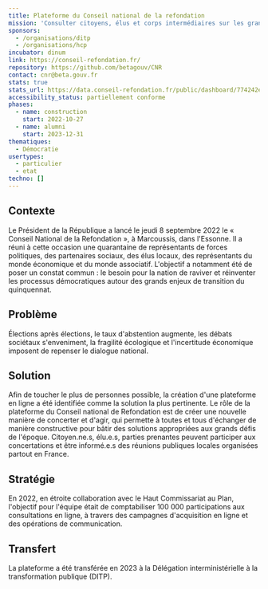 ```yaml
---
title: Plateforme du Conseil national de la refondation
mission: 'Consulter citoyens, élus et corps intermédiaires sur les grandes thématiques du quinquennat. '
sponsors:
  - /organisations/ditp
  - /organisations/hcp
incubator: dinum
link: https://conseil-refondation.fr/
repository: https://github.com/betagouv/CNR
contact: cnr@beta.gouv.fr
stats: true
stats_url: https://data.conseil-refondation.fr/public/dashboard/774242e4-290d-42a3-a444-ff0ce8c9b671
accessibility_status: partiellement conforme
phases:
  - name: construction
    start: 2022-10-27
  - name: alumni
    start: 2023-12-31
thematiques:
  - Démocratie
usertypes:
  - particulier
  - etat
techno: []
---
```

## Contexte

Le Président de la République a lancé le jeudi 8 septembre 2022 le « Conseil National de la Refondation », à Marcoussis, dans l'Essonne. Il a réuni à cette occasion une quarantaine de représentants de forces politiques, des partenaires sociaux, des élus locaux, des représentants du monde économique et du monde associatif. L'objectif a notamment été de poser un constat commun : le besoin pour la nation de raviver et réinventer les processus démocratiques autour des grands enjeux de transition du quinquennat.

## Problème

Élections après élections, le taux d'abstention augmente, les débats sociétaux s'enveniment, la fragilité écologique et l'incertitude économique imposent de repenser le dialogue national.


## Solution

Afin de toucher le plus de personnes possible, la création d'une plateforme en ligne a été identifiée comme la solution la plus pertinente. Le rôle de la plateforme du Conseil national de Refondation est de créer une nouvelle manière de concerter et d'agir, qui permette à toutes et tous d'échanger de manière constructive pour bâtir des solutions appropriées aux grands défis de l'époque. Citoyen.ne.s, élu.e.s, parties prenantes peuvent participer aux concertations et être informé.e.s des réunions publiques locales organisées partout en France.

## Stratégie

En 2022, en étroite collaboration avec le Haut Commissariat au Plan, l'objectif pour l'équipe était de comptabiliser 100 000 participations aux consultations en ligne, à travers des campagnes d'acquisition en ligne et des opérations de communication.

## Transfert 

La plateforme a été transférée en 2023 à la Délégation interministérielle à la transformation publique (DITP).